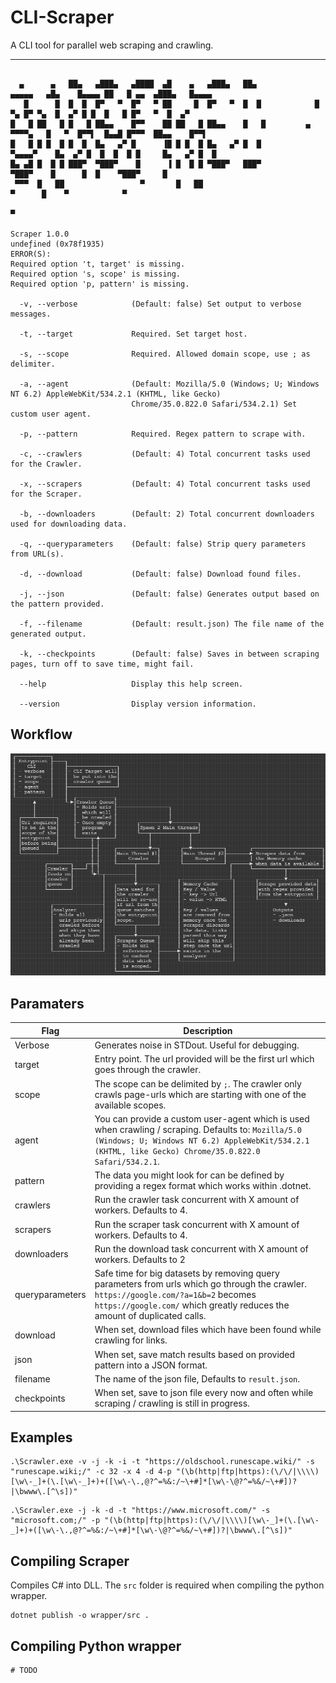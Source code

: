 ﻿# CLI-Scraper

A CLI tool for parallel web scraping and crawling.

---
```

  ▄      ▄   ██▄   ▄███▄   ▄████  ▄█    ▄   ▄███▄   ██▄              ▄▄▄▄▄   ▄█▄    █▄▄▄▄ ██   █ ▄▄  ▄███▄   █▄▄▄▄
   █      █  █  █  █▀   ▀  █▀   ▀ ██     █  █▀   ▀  █  █            █     ▀▄ █▀ ▀▄  █  ▄▀ █ █  █   █ █▀   ▀  █  ▄▀
█   █ ██   █ █   █ ██▄▄    █▀▀    ██ ██   █ ██▄▄    █   █         ▄  ▀▀▀▀▄   █   ▀  █▀▀▌  █▄▄█ █▀▀▀  ██▄▄    █▀▀▌
█   █ █ █  █ █  █  █▄   ▄▀ █      ▐█ █ █  █ █▄   ▄▀ █  █           ▀▄▄▄▄▀    █▄  ▄▀ █  █  █  █ █     █▄   ▄▀ █  █
█▄ ▄█ █  █ █ ███▀  ▀███▀    █      ▐ █  █ █ ▀███▀   ███▀                     ▀███▀    █      █  █    ▀███▀     █
 ▀▀▀  █   ██                 ▀       █   ██                                          ▀      █    ▀            ▀
                                                                                           ▀

Scraper 1.0.0
undeƒined (0x78f1935)
ERROR(S):
Required option 't, target' is missing.
Required option 's, scope' is missing.
Required option 'p, pattern' is missing.

  -v, --verbose            (Default: false) Set output to verbose messages.

  -t, --target             Required. Set target host.

  -s, --scope              Required. Allowed domain scope, use ; as delimiter.

  -a, --agent              (Default: Mozilla/5.0 (Windows; U; Windows NT 6.2) AppleWebKit/534.2.1 (KHTML, like Gecko)
                           Chrome/35.0.822.0 Safari/534.2.1) Set custom user agent.

  -p, --pattern            Required. Regex pattern to scrape with.

  -c, --crawlers           (Default: 4) Total concurrent tasks used for the Crawler.

  -x, --scrapers           (Default: 4) Total concurrent tasks used for the Scraper.

  -b, --downloaders        (Default: 2) Total concurrent downloaders used for downloading data.

  -q, --queryparameters    (Default: false) Strip query parameters from URL(s).

  -d, --download           (Default: false) Download found files.

  -j, --json               (Default: false) Generates output based on the pattern provided.

  -f, --filename           (Default: result.json) The file name of the generated output.

  -k, --checkpoints        (Default: false) Saves in between scraping pages, turn off to save time, might fail.

  --help                   Display this help screen.

  --version                Display version information.
```

## Workflow
![Flow](./.github/docs/schema.png)

## Paramaters

| Flag            	| Description                                                                                                                                                                                                       	|
|-----------------	|-------------------------------------------------------------------------------------------------------------------------------------------------------------------------------------------------------------------	|
| Verbose         	| Generates noise in STDout. Useful for debugging.                                                                                                                                                                  	|
| target          	| Entry point. The url provided will be the first url which goes through the crawler.                                                                                                                               	|
| scope           	| The scope can be delimited by `;`. The crawler only crawls page-urls which are starting with one of the available scopes.                                                                                         	|
| agent           	| You can provide a custom user-agent which is used when crawling / scraping. Defaults to: `Mozilla/5.0 (Windows; U; Windows NT 6.2) AppleWebKit/534.2.1 (KHTML, like Gecko) Chrome/35.0.822.0 Safari/534.2.1`.     	|
| pattern         	| The data you might look for can be defined by providing a regex format which works within .dotnet.                                                                                                                	|
| crawlers        	| Run the crawler task concurrent with X amount of workers. Defaults to 4.                                                                                                                                          	|
| scrapers        	| Run the scraper task concurrent with X amount of workers. Defaults to 4.                                                                                                                                          	|
| downloaders     	| Run the download task concurrent with X amount of workers. Defaults to 2                                                                                                                                          	|
| queryparameters 	| Safe time for big datasets by removing query parameters from urls which go through the crawler. `https://google.com/?a=1&b=2` becomes `https://google.com/` which greatly reduces the amount of duplicated calls. 	|
| download        	| When set, download files which have been found while crawling for links.                                                                                                                                          	|
| json            	| When set, save match results based on provided pattern into a JSON format.                                                                                                                                        	|
| filename        	| The name of the json file, Defaults to `result.json`.                                                                                                                                                             	|
| checkpoints     	| When set, save to json file every now and often while scraping / crawling is still in progress.                                                                                                                   	|

## Examples

```
.\Scrawler.exe -v -j -k -i -t "https://oldschool.runescape.wiki/" -s "runescape.wiki;/" -c 32 -x 4 -d 4-p "(\b(http|ftp|https):(\/\/|\\\\)[\w\-_]+(\.[\w\-_]+)+([\w\-\.,@?^=%&:/~\+#]*[\w\-\@?^=%&/~\+#])?|\bwww\.[^\s])"
```

```
.\Scrawler.exe -j -k -d -t "https://www.microsoft.com/" -s "microsoft.com;/" -p "(\b(http|ftp|https):(\/\/|\\\\)[\w\-_]+(\.[\w\-_]+)+([\w\-\.,@?^=%&:/~\+#]*[\w\-\@?^=%&/~\+#])?|\bwww\.[^\s])"
```


## Compiling Scraper
Compiles C# into DLL. The `src` folder is required when compiling the python wrapper.
```
dotnet publish -o wrapper/src .
```

## Compiling Python wrapper
```
# TODO
```